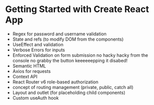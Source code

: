 # Getting Started with Create React App
* Regex for password and username validation
* State and refs (to modify DOM from the components)
* UseEffect and validation
* Verbose Errors for inputs
* Enforced Validation on form submission no hacky hacky from the console no grabby the button keeeeeepping it disabed!
* Semantic HTML
* Axios for requests
* Context API
* React Router v6 role-based authorization
* concept of routing management (private, public, catch all)
* Layout and outlet (for placeholding child components)
* Custom useAuth hook